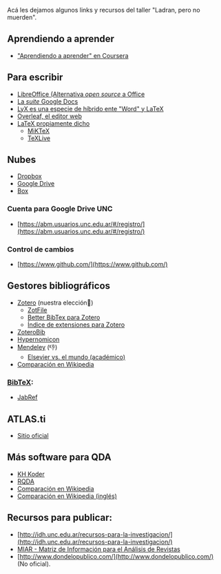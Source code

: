 Acá les dejamos algunos links y recursos del taller "Ladran, pero no muerden".

## Aprendiendo a aprender
+ ["Aprendiendo a aprender" en Coursera](https://es.coursera.org/learn/aprendiendo-a-aprender)

## Para escribir

+ [LibreOffice (Alternativa _open source_ a Office](https://es.libreoffice.org)
+ [La _suite_ Google Docs](https://drive.google.com/)
+ [LyX es una especie de híbrido ente "Word" y LaTeX](https://www.lyx.org/)
+ [Overleaf, el editor web](https://www.overleaf.com/)
+ [LaTeX propiamente dicho](https://www.latex-project.org/)
    + [MiKTeX](https://miktex.org)
    + [TeXLive](https://www.tug.org/texlive/)
    

## Nubes
+ [Dropbox](https://www.dropbox.com/)
+ [Google Drive](https://drive.google.com/)
+ [Box](https://www.box.com/)

### Cuenta para Google Drive UNC
+ [https://abm.usuarios.unc.edu.ar/#/registro/](https://abm.usuarios.unc.edu.ar/#/registro/)

### Control de cambios
+ [https://www.github.com/](https://www.github.com/)
    
## Gestores bibliográficos
+ [Zotero](https://www.zotero.org/) (nuestra elección💪)
    + [ZotFile](http://zotfile.com/)
    + [Better BibTex para Zotero](https://retorque.re/zotero-better-bibtex/installation/)
    + [Índice de extensiones para Zotero](https://www.zotero.org/support/plugins)
+ [ZoteroBib](https://zbib.org/)
+ [Hypernomicon](http://hypernomicon.org/)
+ [Mendeley](https://www.mendeley.com/) (👎)
    + [Elsevier vs. el mundo (académico)](https://medium.com/@erreJulian/el-mundo-acade%CC%81mico-vs-elsevier-f22f68e1e738)
+ [Comparación en Wikipedia](https://en.wikipedia.org/wiki/Comparison_of_reference_management_software)
### [BibTeX](https://es.wikipedia.org/wiki/BibTeX):
+ [JabRef](http://www.jabref.org/)

## ATLAS.ti
+ [Sitio oficial](https://atlasti.com)

## Más software para QDA
+ [KH Koder](https://khcoder.net/en/)
+ [RQDA](http://rqda.r-forge.r-project.org)
+ [Comparación en Wikipedia](https://es.wikipedia.org/wiki/Programa_para_el_análisis_cualitativo_asistido_por_computador)
+ [Comparación en Wikipedia (inglés)](https://en.wikipedia.org/wiki/Computer-assisted_qualitative_data_analysis_software)

## Recursos para publicar:
+ [http://idh.unc.edu.ar/recursos-para-la-investigacion/](http://idh.unc.edu.ar/recursos-para-la-investigacion/)
+ [MIAR - Matriz de Información para el Análisis de Revistas](http://miar.ub.edu/)
+ [http://www.dondelopublico.com/](http://www.dondelopublico.com/) (No oficial).
